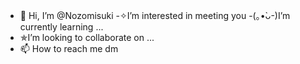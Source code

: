 - 👋 Hi, I’m @Nozomisuki
-✧I’m interested in meeting you
-(｡•̀ᴗ-)I’m currently learning ...
- ✯I’m looking to collaborate on ...
- 📫 How to reach me dm

<!---
Nozomisuki/Nozomisuki is a ✨ special ✨ repository because its `README.md` (this file) appears on your GitHub profile.
You can click the Preview link to take a look at your changes.
--->
